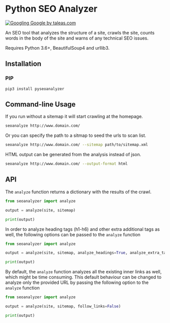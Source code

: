 Python SEO Analyzer
===================

[![Googling Google by taleas.com](https://www.taleas.com/static/images/comics/googling-google.jpg "Googling Google by taleas.com")](https://www.taleas.com/comics/googling-google.html)

An SEO tool that analyzes the structure of a site, crawls the site, counts words in the body of the site and warns of any technical SEO issues.

Requires Python 3.6+, BeautifulSoup4 and urllib3.

Installation
------------

### PIP

```
pip3 install pyseoanalyzer
```
Command-line Usage
------------------

If you run without a sitemap it will start crawling at the homepage.

```sh
seoanalyze http://www.domain.com/
```

Or you can specify the path to a sitmap to seed the urls to scan list.

```sh
seoanalyze http://www.domain.com/ --sitemap path/to/sitemap.xml
```

HTML output can be generated from the analysis instead of json.

```sh
seoanalyze http://www.domain.com/ --output-format html
```

API
---

The `analyze` function returns a dictionary with the results of the crawl.

```python
from seoanalyzer import analyze

output = analyze(site, sitemap)

print(output)
```

In order to analyze heading tags (h1-h6) and other extra additional tags as well, the following options can be passed to the `analyze` function
```python
from seoanalyzer import analyze

output = analyze(site, sitemap, analyze_headings=True, analyze_extra_tags=True)

print(output)
```

By default, the `analyze` function analyzes all the existing inner links as well, which might be time consuming.
This default behaviour can be changed to analyze only the provided URL by passing the following option to the `analyze` function
```python
from seoanalyzer import analyze

output = analyze(site, sitemap, follow_links=False)

print(output)
```
